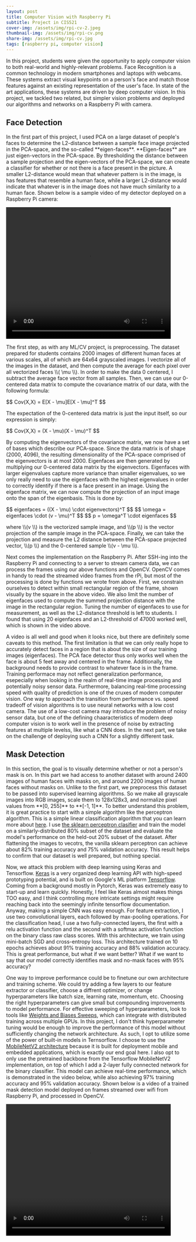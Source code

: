 ```yaml
---
layout: post
title: Computer Vision with Raspberry Pi
subtitle: Project in CIS521
cover-img: /assets/img/rpi-cv-2.jpeg
thumbnail-img: /assets/img/rpi-cv.png
share-img: /assets/img/rpi-cv.jpg
tags: [raspberry pi, computer vision]
---
```


<p>
In this project, students were given the opportunity to apply computer vision to both real-world and highly-relevant problems.  Face Recognition is a common technology in modern smartphones and laptops with webcams.  These systems extract visual keypoints on a person's face and match those features against an existing representation of the user's face.  In state of the art applications, these systems are driven by deep computer vision.  In this project, we tackled two related, but simpler vision problems and deployed our algorithms and networks on a Raspberry Pi with camera.
<p/>

<h2>Face Detection</h2>

<p>
In the first part of this project, I used PCA on a large dataset of people's faces to determine the L2-distance between a sample face image projected in the PCA-space, and the so-called **eigen-faces**.  **Eigen-faces** are just eigen-vectors in the PCA-space.  By thresholding the distance between a sample projection and the eigen-vectors of the PCA-space, we can create a classifier for whether or not there is a face present in the picture.  A smaller L2-distance would mean that whatever pattern is in the image, is has features that resemble a human face, while a larger L2-distance would indicate that whatever is in the image does not have much similarity to a human face.  Shown below is a sample video of my detector deployed on a Raspberry Pi camera:
<p/>

<p>
<video width="450" height="360" controls>
  <source type="video/mp4" src="/assets/img/facedetection.mp4">
</video>
<p/>

<p>
The first step, as with any ML/CV project, is preprocessing.  The dataset prepared for students contains 2000 images of different human faces at various scales, all of which are 64x64 grayscaled images.  I vectorize all of the images in the dataset, and then compute the average for each pixel over all vectorized faces \\( \mu \\).  In order to make the data 0 centered, I subtract the average face vector from all samples.  Then, we can use our 0-centered data matrix to compute the covariance matrix of our data, with the following formula:
<p/>

<p>
  $$ Cov(X,X) = E[X - \mu]E[X - \mu]^T $$
<p/>

<p>
The expectation of the 0-centered data matrix is just the input itself, so our expression is simply:
<p/>

<p>
  $$ Cov(X,X) = (X - \mu)(X - \mu)^T $$
<p/>

<p>
By computing the eigenvectors of the covariance matrix, we now have a set of bases which describe our PCA-space.  Since the data matrix is of shape (2000, 4096), the resulting dimensionality of the PCA-space comprised of the eigenvectors is at most 2000.  Eigenfaces are then generated by multiplying our 0-centered data matrix by the eigenvectors.  Eigenfaces with larger eigenvalues capture more variance than smaller eigenvalues, so we only really need to use the eigenfaces with the highest eigenvalues in order to correctly identify if there is a face present in an image.  Using the eigenface matrix, we can now compute the projection of an input image onto the span of the eigenbasis.  This is done by:
<p/>

<p>
  $$ eigenfaces = ((X - \mu) \cdot eigenvectors)^T $$
  $$ \omega = eigenfaces \cdot (v - \mu)^T $$
  $$ p = \omega^T \cdot eigenfaces $$
<p/>

<p>
where \\(v \\) is the vectorized sample image, and \\(p \\) is the vector projection of the sample image in the PCA-space.  Finally, we can take the projection and measure the L2 distance between the PCA-space projected vector, \\(p \\) and the 0-centered sample \\(v - \mu \\).
<p/>

<p>
Next comes the implementation on the Raspberry Pi.  After SSH-ing into the Raspberry Pi and connecting to a server to stream camera data, we can process the frames using our above functions and OpenCV.  OpenCV comes in handy to read the streamed video frames from the rPi, but most of the processing is done by functions we wrote from above.  First, we constrain ourselves to detect within small rectangular region of the frame, shown visually by the square in the above video.  We also limit the number of eigenfaces used to compute the summed projection distance with the image in the rectangular region.  Tuning the number of eigenfaces to use for measurement, as well as the L2-distance threshold is left to students.  I found that using 20 eigenfaces and an L2-threshold of 47000 worked well, which is shown in the video above.
<p/>

<p>
A video is all well and good when it looks nice, but there are definitely some caveats to this method.  The first limitation is that we can only really hope to accurately detect faces in a region that is about the size of our training images (eigenfaces).  The PCA face detector thus only works well when the face is about 5 feet away and centered in the frame.  Additionally, the background needs to provide contrast to whatever face is in the frame.  Training performace may not reflect generalization performance, esepecially when looking in the realm of real-time image processing and potentially noisy sensor data.  Furthermore, balancing real-time processing speed with quality of prediction is one of the cruxes of modern computer vision.  One way to approach the transition from performance vs. speed tradeoff of vision algorithms is to use neural networks with a low cost camera.  The use of a low-cost camera may introduce the problem of noisy sensor data, but one of the defining chaaracteristics of modern deep computer vision is to work well in the presence of noise by extracting features at multiple levelss, like what a CNN does.  In the next part, we take on the challenge of deploying such a CNN for a slightly different task.
<p/>

<h2>Mask Detection</h2>

<p>
  In this section, the goal is to visually determine whether or not a person's mask is on.  In this part we had access to another dataset with around 2400 images of human faces with masks on, and around 2200 images of human faces without masks on.  Unlike to the first part, we preprocess this dataset to be passed into supervised learning algorithms.  So we make all grayscale images into RGB images, scale them to 128x128x3, and normalize pixel values from **[0, 255]** to **[-1, 1]**.  To better understand this problem, it is great practice to start with a simple algorithm like the perceptron algorithm.  This is a simple linear classification algorithm that you can learn more about <a href="https://towardsdatascience.com/perceptron-learning-algorithm-d5db0deab975" title="perceptron">here</a>. I use <a href="https://scikit-learn.org/stable/modules/generated/sklearn.linear_model.Perceptron.html" title="skperceptron">the sklearn perceptron clasifier</a> and train the model on a similarly-distributed 80% subset of the dataset and evaluate the model's performance on the held-out 20% subset of the dataset.  After flattening the images to vecotrs, the vanilla sklearn perceptron can achieve about 82% training accuracy and 75% validation accuracy.  This result helps to confirm that our dataset is well prepared, but nothing special.
<p/>

<p>
  Now, we attack this problem with deep learning using Keras and Tensorflow.  <a href="https://keras.io/" title="keras-api">Keras</a> is a very organized deep learning API with high-speed prototyping potential, and is built on Google's ML platform <a href="https://www.tensorflow.org/" title="tf-api">Tensorflow</a>.  Coming from a background mostly in Pytorch, Keras was extremely easy to start-up and learn quickly.  Honestly, I feel like Keras almost makes things TOO easy, and I think controlling more intricate settings might require reaching back into the seemingly infinite tensorflow documentation.  Anyway, making a simple CNN was easy enough.  For feature extraction, I use two convolutional layers, each followed by max-pooling operations.  For the classification head, I use a two fully-connected layers, the first with a relu activation function and the second with a softmax activation function on the binary class raw class scores.  With this architecture, we train using mini-batch SGD and cross-entropy loss.  This architecture trained on 10 epochs achieves about 91% training accuracy and 88% validation accuracy.  This is great performance, but what if we want better?  What if we want to say that our model correctly identifies mask and no-mask faces with 95% accuracy?  
<p/> 
  
<p>
  One way to improve performance could be to finetune our own architecture and training scheme.  We could try adding a few layers to our feature extractor or classifier, choose a diffrent optimizer, or change hyperparameters like batch size, learning rate, momentum, etc.  Choosing the right hyperparameters can give small but compounding improvements to model performance.  For effective sweeping of hyperparameters, look to tools like <a href="https://docs.wandb.ai/guides/sweeps" title="sweeps-api">Weights and Biases Sweeps</a>, which can integrate with distributed training across multiple GPUs.  In this project, I don't think hyperparameter tuning would be enough to improve the performance of this model without sufficiently changing the network architecture.  As such, I opt to utilize some of the power of built-in models in Ternsorflow.  I choose to use the <a href="https://arxiv.org/abs/1801.04381" title="mobilenetv2">MobileNetV2 architecture</a> because it is built for deployment mobile and embedded applications, which is exactly our end goal here.  I also opt to only use the pretrained backbone from the Tensorflow MobileNetV2 implementation, on top of which I add a 2-layer fully connected network for the binary classifier.  This model can achieve real-time performance, which is demonstrated in the video below, while also achieving 97% training accuracy and 95% validation accuracy.  Shown below is a video of a trained mask detection model deployed on frames streamed over wifi from Raspberry Pi, and processed in OpenCV.
<p/>

<p>
<video width="450" height="360" controls>
  <source type="video/mp4" src="/assets/img/maskdetection.mp4">
</video>
<p/>
